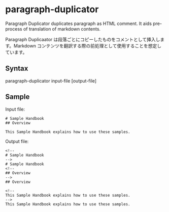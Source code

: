 # paragraph-duplicator

Paragraph Duplicator duplicates paragraph as HTML comment. It aids pre-process of translation of markdown contents.

Paragraph Duplicaator は段落ごとにコピーしたものをコメントとして挿入します。Markdown コンテンツを翻訳する際の前処理として使用することを想定しています。

## Syntax
paragraph-duplicator input-file [output-file]

## Sample
Input file:
```
# Sample Handbook
## Overview

This Sample Handbook explains how to use these samples.
```

Output file:
```
<!--
# Sample Handbook
-->
# Sample Handbook
<!--
## Overview
-->
## Overview

<!--
This Sample Handbook explains how to use these samples.
-->
This Sample Handbook explains how to use these samples.
```
